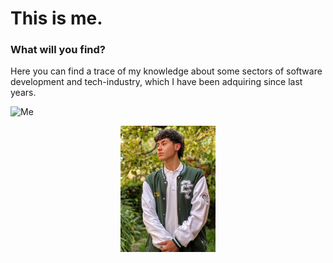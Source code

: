 # This is me.
### What will you find?
Here you can find a trace of my knowledge about some sectors of software development and tech-industry, which I have been adquiring since last years.

![Me]()
<p align="center" width="80%">
    <img width="30%" src="https://github.com/ArmyNicolasG/armynicolasg.github.io/blob/master/images/someones_photo_stalker.jpg">
</p>
